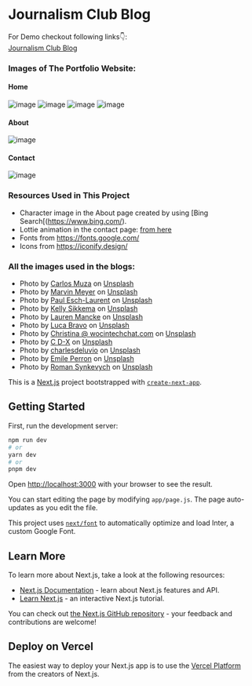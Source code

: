 # Journalism Club Blog

For Demo checkout following links👇: <br />
[Journalism Club Blog](https://blog-website-journalism-club.vercel.app/) <br />

### Images of The Portfolio Website:

#### Home
![image](https://github.com/Seavleu/blog_website_journalism_club/assets/86590058/66b75598-6d6c-4b4a-8d4f-f6bf909ffc54)
![image](https://github.com/Seavleu/blog_website_journalism_club/assets/86590058/d17025f7-9cb9-49b0-8983-5de5281ed391)
![image](https://github.com/Seavleu/blog_website_journalism_club/assets/86590058/04c77bbd-ae7c-48f9-818c-11ff73f918c4)
![image](https://github.com/Seavleu/blog_website_journalism_club/assets/86590058/d7b0340e-4e0d-4538-b072-6025aa83368c)


#### About
![image](https://github.com/Seavleu/blog_website_journalism_club/assets/86590058/75bdb114-e565-4540-87ce-c6aab40b6cb8)


#### Contact
![image](https://github.com/Seavleu/blog_website_journalism_club/assets/86590058/5dfddc22-8b81-4151-815f-0e26201dda92)


### Resources Used in This Project
- Character image in the About page created by using [Bing Search[(https://www.bing.com/).
- Lottie animation in the contact page: [from here](https://lottiefiles.com/animations/sloth-meditate-SzNofNFhYY)
- Fonts from https://fonts.google.com/ <br />
- Icons from https://iconify.design/ <br />

### All the images used in the blogs:
- Photo by <a href="https://unsplash.com/@kmuza?utm_source=unsplash&utm_medium=referral&utm_content=creditCopyText">Carlos Muza</a> on <a href="https://unsplash.com/photos/hpjSkU2UYSU?utm_source=unsplash&utm_medium=referral&utm_content=creditCopyText">Unsplash</a>
- Photo by <a href="https://unsplash.com/@marvelous?utm_source=unsplash&utm_medium=referral&utm_content=creditCopyText">Marvin Meyer</a> on <a href="https://unsplash.com/photos/SYTO3xs06fU?utm_source=unsplash&utm_medium=referral&utm_content=creditCopyText">Unsplash</a>
- Photo by <a href="https://unsplash.com/@pinjasaur?utm_source=unsplash&utm_medium=referral&utm_content=creditCopyText">Paul Esch-Laurent</a> on <a href="https://unsplash.com/photos/oZMUrWFHOB4?utm_source=unsplash&utm_medium=referral&utm_content=creditCopyText">Unsplash</a>
- Photo by <a href="https://unsplash.com/@kellysikkema?utm_source=unsplash&utm_medium=referral&utm_content=creditCopyText">Kelly Sikkema</a> on <a href="https://unsplash.com/photos/-1_RZL8BGBM?utm_source=unsplash&utm_medium=referral&utm_content=creditCopyText">Unsplash</a>
- Photo by <a href="https://unsplash.com/@laurenmancke?utm_source=unsplash&utm_medium=referral&utm_content=creditCopyText">Lauren Mancke</a> on <a href="https://unsplash.com/photos/aOC7TSLb1o8?utm_source=unsplash&utm_medium=referral&utm_content=creditCopyText">Unsplash</a>
- Photo by <a href="https://unsplash.com/@lucabravo?utm_source=unsplash&utm_medium=referral&utm_content=creditCopyText">Luca Bravo</a> on <a href="https://unsplash.com/photos/XJXWbfSo2f0?utm_source=unsplash&utm_medium=referral&utm_content=creditCopyText">Unsplash</a>
- Photo by <a href="https://unsplash.com/@wocintechchat?utm_source=unsplash&utm_medium=referral&utm_content=creditCopyText">Christina @ wocintechchat.com</a> on <a href="https://unsplash.com/photos/OtHEYbQXLFU?utm_source=unsplash&utm_medium=referral&utm_content=creditCopyText">Unsplash</a>
- Photo by <a href="https://unsplash.com/@cdx2?utm_source=unsplash&utm_medium=referral&utm_content=creditCopyText">C D-X</a> on <a href="https://unsplash.com/photos/PDX_a_82obo?utm_source=unsplash&utm_medium=referral&utm_content=creditCopyText">Unsplash</a>
- Photo by <a href="https://unsplash.com/@charlesdeluvio?utm_source=unsplash&utm_medium=referral&utm_content=creditCopyText">charlesdeluvio</a> on <a href="https://unsplash.com/photos/cZr2sgaxy3Q?utm_source=unsplash&utm_medium=referral&utm_content=creditCopyText">Unsplash</a>
- Photo by <a href="https://unsplash.com/@emilep?utm_source=unsplash&utm_medium=referral&utm_content=creditCopyText">Emile Perron</a> on <a href="https://unsplash.com/photos/xrVDYZRGdw4?utm_source=unsplash&utm_medium=referral&utm_content=creditCopyText">Unsplash</a>
- Photo by <a href="https://unsplash.com/@synkevych?utm_source=unsplash&utm_medium=referral&utm_content=creditCopyText">Roman Synkevych</a> on <a href="https://unsplash.com/photos/vXInUOv1n84?utm_source=unsplash&utm_medium=referral&utm_content=creditCopyText">Unsplash</a>


This is a [Next.js](https://nextjs.org/) project bootstrapped with [`create-next-app`](https://github.com/vercel/next.js/tree/canary/packages/create-next-app).

## Getting Started

First, run the development server:

```bash
npm run dev
# or
yarn dev
# or
pnpm dev
```

Open [http://localhost:3000](http://localhost:3000) with your browser to see the result.

You can start editing the page by modifying `app/page.js`. The page auto-updates as you edit the file.

This project uses [`next/font`](https://nextjs.org/docs/basic-features/font-optimization) to automatically optimize and load Inter, a custom Google Font.

## Learn More

To learn more about Next.js, take a look at the following resources:

- [Next.js Documentation](https://nextjs.org/docs) - learn about Next.js features and API.
- [Learn Next.js](https://nextjs.org/learn) - an interactive Next.js tutorial.

You can check out [the Next.js GitHub repository](https://github.com/vercel/next.js/) - your feedback and contributions are welcome!

## Deploy on Vercel

The easiest way to deploy your Next.js app is to use the [Vercel Platform](https://vercel.com/new?utm_medium=default-template&filter=next.js&utm_source=create-next-app&utm_campaign=create-next-app-readme) from the creators of Next.js.


